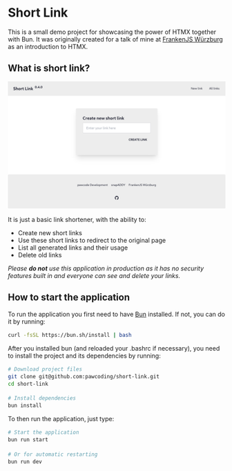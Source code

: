 # Short Link

This is a small demo project for showcasing the power of HTMX together with Bun. It was originally created for a talk of mine at [FrankenJS Würzburg](https://www.meetup.com/de-DE/front-end-wuerzburg/) as an introduction to HTMX.

## What is short link?

![Screenshot](./short-link.png)

It is just a basic link shortener, with the ability to:

- Create new short links
- Use these short links to redirect to the original page
- List all generated links and their usage
- Delete old links

_Please **do not** use this application in production as it has no security features built in and everyone can see and delete your links._

## How to start the application

To run the application you first need to have [Bun](https://bun.sh/) installed. If not, you can do it by running:

```bash
curl -fsSL https://bun.sh/install | bash
```

After you installed bun (and reloaded your .bashrc if necessary), you need to install the project and its dependencies by running:

```bash
# Download project files
git clone git@github.com:pawcoding/short-link.git
cd short-link

# Install dependencies
bun install
```

To then run the application, just type:

```bash
# Start the application
bun run start

# Or for automatic restarting
bun run dev
```
